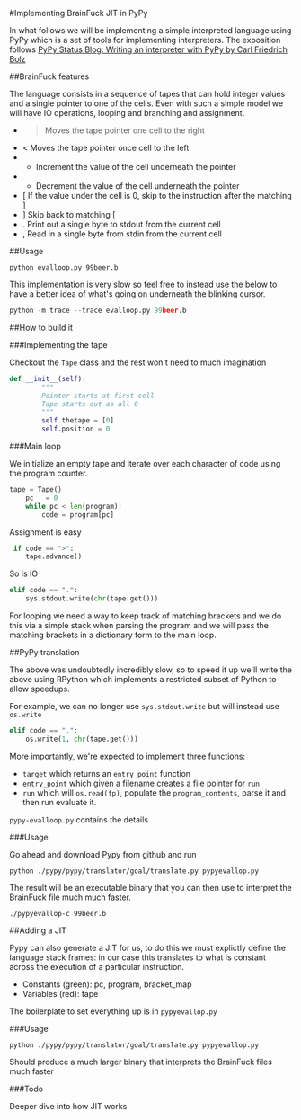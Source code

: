 #Implementing BrainFuck JIT in PyPy

In what follows we will be implementing a simple interpreted language using PyPy which is a set of tools for implementing interpreters. The exposition follows [PyPy Status Blog: Writing an interpreter with PyPy by Carl Friedrich Bolz](http://morepypy.blogspot.com/2011/04/tutorial-writing-interpreter-with-pypy.html)

##BrainFuck features

The language consists in a sequence of tapes that can hold integer values and a single pointer to one of the cells. Even with such a simple model we will have IO operations, looping and branching and assignment.

* > Moves the tape pointer one cell to the right
* < Moves the tape pointer once cell to the left 
* + Increment the value of the cell underneath the pointer
* - Decrement the value of the cell underneath the pointer
* [ If the value under the cell is 0, skip to the instruction after the matching ]
* ] Skip back to matching [
* . Print out a single byte to stdout from the current cell
* , Read in a single byte from stdin  from the current cell

##Usage

```
python evalloop.py 99beer.b
```

This implementation is very slow so feel free to instead use the below to have a better idea of what's going on underneath the blinking cursor.

```python
python -m trace --trace evalloop.py 99beer.b
```

##How to build it

###Implementing the tape

Checkout the ```Tape``` class and the rest won't need to much imagination

```python
def __init__(self):
        """
        Pointer starts at first cell
        Tape starts out as all 0
        """
        self.thetape = [0]
        self.position = 0
```

###Main loop

We initialize an empty tape and iterate over each character of code using the program counter.

```python
tape = Tape()
    pc   = 0
    while pc < len(program):
        code = program[pc]
```


Assignment is easy

```python
 if code == ">":
    tape.advance()
```

So is IO

```python
elif code == ".":
    sys.stdout.write(chr(tape.get()))
```

For looping we need a way to keep track of matching brackets and we do this via a simple stack when parsing the program and we will pass the matching brackets in a dictionary form to the main loop.

##PyPy translation

The above was undoubtedly incredibly slow, so to speed it up we'll write the above using RPython which implements a restricted subset of Python to allow speedups.

For example, we can no longer use ```sys.stdout.write``` but will instead use ```os.write```

```python
elif code == ".":
    os.write(1, chr(tape.get()))
```

More importantly, we're expected to implement three functions:

* ```target``` which returns an ```entry_point``` function
* ```entry_point``` which given a filename creates a file pointer for ```run```
* ```run``` which will ```os.read(fp)```, populate the ```program_contents```, parse it and then run evaluate it.

```pypy-evalloop.py``` contains the details

###Usage

Go ahead and download Pypy from github and run

```
python ./pypy/pypy/translator/goal/translate.py pypyevallop.py
```

The result will be an executable binary that you can then use to interpret the BrainFuck file much much faster.

```
./pypyevallop-c 99beer.b
```

##Adding a JIT

Pypy can also generate a JIT for us, to do this we must explictly define the language stack frames: in our case this translates to what is constant across the execution of a particular instruction. 

* Constants (green): pc, program, bracket_map
* Variables (red): tape

The boilerplate to set everything up is in ```pypyevallop.py```

###Usage

```
python ./pypy/pypy/translator/goal/translate.py pypyevallop.py
```

Should produce a much larger binary that interprets the BrainFuck files much faster

###Todo

Deeper dive into how JIT works


